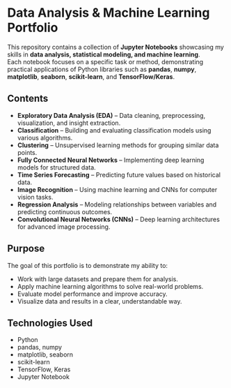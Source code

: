 # Data Analysis & Machine Learning Portfolio

This repository contains a collection of **Jupyter Notebooks** showcasing my skills in **data analysis, statistical modeling, and machine learning**.  
Each notebook focuses on a specific task or method, demonstrating practical applications of Python libraries such as **pandas**, **numpy**, **matplotlib**, **seaborn**, **scikit-learn**, and **TensorFlow/Keras**.

## Contents

- **Exploratory Data Analysis (EDA)** – Data cleaning, preprocessing, visualization, and insight extraction.  
- **Classification** – Building and evaluating classification models using various algorithms.  
- **Clustering** – Unsupervised learning methods for grouping similar data points.  
- **Fully Connected Neural Networks** – Implementing deep learning models for structured data.  
- **Time Series Forecasting** – Predicting future values based on historical data.  
- **Image Recognition** – Using machine learning and CNNs for computer vision tasks.  
- **Regression Analysis** – Modeling relationships between variables and predicting continuous outcomes.  
- **Convolutional Neural Networks (CNNs)** – Deep learning architectures for advanced image processing.  

## Purpose

The goal of this portfolio is to demonstrate my ability to:  
- Work with large datasets and prepare them for analysis.  
- Apply machine learning algorithms to solve real-world problems.  
- Evaluate model performance and improve accuracy.  
- Visualize data and results in a clear, understandable way.  

## Technologies Used
- Python  
- pandas, numpy  
- matplotlib, seaborn  
- scikit-learn  
- TensorFlow, Keras  
- Jupyter Notebook
